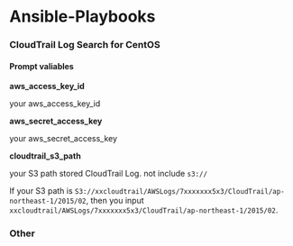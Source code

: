 Ansible-Playbooks
===================

### CloudTrail Log Search for CentOS

#### Prompt valiables

**aws_access_key_id**

your aws_access_key_id

**aws_secret_access_key**

your aws_secret_access_key

**cloudtrail_s3_path**

your S3 path stored CloudTrail Log. 
not include `s3://`

If your S3 path is `S3://xxcloudtrail/AWSLogs/7xxxxxxx5x3/CloudTrail/ap-northeast-1/2015/02`, 
then you input `xxcloudtrail/AWSLogs/7xxxxxxx5x3/CloudTrail/ap-northeast-1/2015/02`.


### Other
